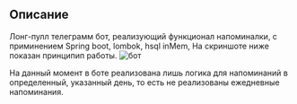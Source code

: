 ## Описание

Лонг-пулл телеграмм бот, реализующий функционал напоминалки, с
приминением Spring boot, lombok, hsql inMem,
На скриншоте ниже показан принципип работы.
![бот](https://user-images.githubusercontent.com/90979711/148025979-b15edba3-b4df-4af9-8da9-8824a9731aa2.jpg)

На данный момент в боте реализована лишь логика для напоминаний
в определенный, указанный день, то есть не реализованы ежедневные 
напоминания.
